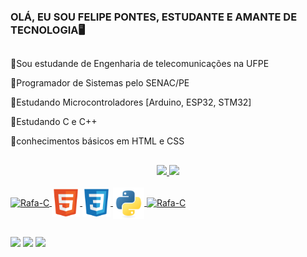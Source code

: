 ### OLÁ, EU SOU FELIPE PONTES, ESTUDANTE E AMANTE DE TECNOLOGIA🖥️
##

<p>💠Sou estudande de Engenharia de telecomunicações na UFPE</p>
<p>💠Programador de Sistemas pelo SENAC/PE</p>
<p>💠Estudando Microcontroladores [Arduino, ESP32, STM32]</p>
<p>💠Estudando C e C++</p>
<p>💠conhecimentos básicos em HTML e CSS</p>

  ##

<div align="center">
  <a href="https://github.com/Felipeppontes">
    <img height="190em" src="https://github-readme-stats.vercel.app/api?username=Felipeppontes&show_icons=true&theme=dracula&include_all_commits=true&count_private=true"/>
    <img height="190em" src="https://github-readme-stats.vercel.app/api/top-langs/?username=Felipeppontes&layout=compact&langs_count=7&theme=dracula"/>
</div>

<div style="display: inline_block"><br>
  
  <img align="center" alt="Rafa-C" height="45" width="45" src="https://cdn.jsdelivr.net/gh/devicons/devicon/icons/jupyter/jupyter-original.svg" />
  <img align="center" alt="Rafa-HTML" height="45" width="45" src="https://raw.githubusercontent.com/devicons/devicon/master/icons/html5/html5-original.svg">
  <img align="center" alt="Rafa-CSS" height="45" width="45" src="https://raw.githubusercontent.com/devicons/devicon/master/icons/css3/css3-original.svg">
  <img align="center" alt="Rafa-Python" height="50" width="50" src="https://raw.githubusercontent.com/devicons/devicon/master/icons/python/python-original.svg">
  <img align="center" alt="Rafa-C" height="50" width="50" src="https://cdn.jsdelivr.net/gh/devicons/devicon/icons/c/c-original.svg" />  
  
          
          
</div>
  
  ##
 
<div> 
  <a href="https://instagram.com/felipe_ppontes/" target="_blank"><img src="https://img.shields.io/badge/-Instagram-%23E4405F?style=for-the-badge&logo=instagram&logoColor=white" target="_blank"></a>
  <a href = "mailto:felipeppontes18@gmail.com"><img src="https://img.shields.io/badge/-Gmail-%23333?style=for-the-badge&logo=gmail&logoColor=white" target="_blank"></a>
  <a href="https://linkedin.com/in/felipe-pontes-594229203" target="_blank"><img src="https://img.shields.io/badge/-LinkedIn-%230077B5?style=for-the-badge&logo=linkedin&logoColor=white" target="_blank"></a> 
 
</div>
